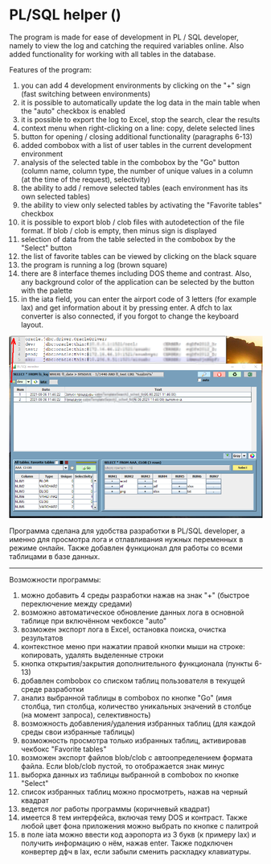 # PL/SQL helper ()

The program is made for ease of development in PL / SQL developer, namely to view the log
and catching the required variables online. Also added functionality for working with all tables in the database.

Features of the program:
1) you can add 4 development environments by clicking on the "+" sign (fast switching between environments)
2) it is possible to automatically update the log data in the main table when the "auto" checkbox is enabled
3) it is possible to export the log to Excel, stop the search, clear the results
4) context menu when right-clicking on a line: copy, delete selected lines
5) button for opening / closing additional functionality (paragraphs 6-13)
6) added combobox with a list of user tables in the current development environment
7) analysis of the selected table in the combobox by the "Go" button (column name, column type,
the number of unique values ​​in a column (at the time of the request), selectivity)
8) the ability to add / remove selected tables (each environment has its own selected tables)
9) the ability to view only selected tables by activating the "Favorite tables" checkbox
10) it is possible to export blob / clob files with autodetection of the file format. If blob / clob is empty, then minus sign is displayed
11) selection of data from the table selected in the combobox by the "Select" button
12) the list of favorite tables can be viewed by clicking on the black square
13) the program is running a log (brown square)
14) there are 8 interface themes including DOS theme and contrast. Also, any background color of the application can be selected by the button with the palette
15) in the iata field, you can enter the airport code of 3 letters (for example lax) and get information about it by pressing enter.
A dfch to lax converter is also connected, if you forgot to change the keyboard layout.

![Image alt](https://github.com/mrprogre/PL-SQL-Helper/blob/master/gui.png)

Программа сделана для удобства разработки в PL/SQL developer, а именно для просмотра лога 
и отлавливания нужных переменных в режиме онлайн. Также добавлен функционал для работы со всеми таблицами в базе данных.

---
Возможности программы:
1) можно добавить 4 среды разработки нажав на знак "+" (быстрое переключение между средами)
2) возможно автоматическое обновление данных лога в основной таблице при включённом чекбоксе "auto"
3) возможен экспорт лога в Excel, остановка поиска, очистка результатов
4) контекстное меню при нажатии правой кнопки мыши на строке: копировать, удалять выделенные строки
5) кнопка открытия/закрытия дополнительного функционала (пункты 6-13)
6) добавлен combobox со списком таблиц пользователя в текущей среде разработки
7) анализ выбранной таблицы в combobox по кнопке "Go" (имя столбца, тип столбца, 
количество уникальных значений в столбце (на момент запроса), селективность)
8) возможность добавления/удаления избранных таблиц (для каждой среды свои избранные таблицы)
9) возможность просмотра только избранных таблиц, активировав чекбокс "Favorite tables"
10) возможен экспорт файлов blob/clob с автоопределением формата файла. Если blob/clob пустой, то отображается знак минус
11) выборка данных из таблицы выбранной в combobox по кнопке "Select"
12) список избранных таблиц можно просмотреть, нажав на черный квадрат
13) ведется лог работы программы (коричневый квадрат)
14) имеется 8 тем интерфейса, включая тему DOS и контраст. Также любой цвет фона приложения можно выбрать по кнопке с палитрой
15) в поле iata можно ввести код аэропорта из 3 букв (к примеру lax) и получить информацию о нём, нажав enter. 
Также подключен конвертер дфч в lax, если забыли сменить раскладку клавиатуры.
